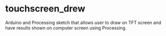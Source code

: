 # touchscreen_drew
Arduino and Processing sketch that allows user to draw on TFT screen and have results shown on computer screen using Processing.

